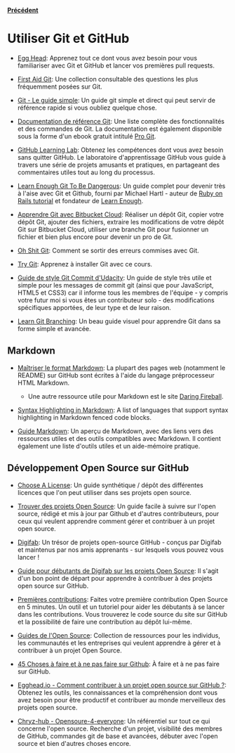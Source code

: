 [**Précédent**](/README.md/)

# Utiliser Git et GitHub

- [Egg Head](https://egghead.io/lessons/javascript-introduction-to-github): Apprenez tout ce dont vous avez besoin pour vous familiariser avec Git et GitHub et lancer vos premières pull requests.

- [First Aid Git](http://firstaidgit.io): Une collection consultable des questions les plus fréquemment posées sur Git.

- [Git - Le guide simple](https://rogerdudler.github.io/git-guide/): Un guide git simple et direct qui peut servir de référence rapide si vous oubliez quelque chose.

- [Documentation de référence Git](https://git-scm.com/docs): Une liste complète des fonctionnalités et des commandes de Git. La documentation est également disponible sous la forme d'un ebook gratuit intitulé [Pro Git](https://git-scm.com/book/fr/v2).

- [GitHub Learning Lab](https://lab.github.com/): Obtenez les compétences dont vous avez besoin sans quitter GitHub. Le laboratoire d'apprentissage GitHub vous guide à travers une série de projets amusants et pratiques, en partageant des commentaires utiles tout au long du processus.

- [Learn Enough Git To Be Dangerous](https://www.learnenough.com/git-tutorial): Un guide complet pour devenir très à l'aise avec Git et Github, fourni par Michael Hartl - auteur de [Ruby on Rails tutorial](https://www.railstutorial.org/) et fondateur de [Learn Enough](https://www.learnenough.com/story).

- [Apprendre Git avec Bitbucket Cloud](https://www.atlassian.com/git/tutorials/learn-git-with-bitbucket-cloud): Réaliser un dépôt Git, copier votre dépôt Git, ajouter des fichiers, extraire les modifications de votre dépôt Git sur Bitbucket Cloud, utiliser une branche Git pour fusionner un fichier et bien plus encore pour devenir un pro de Git.

- [Oh Shit Git](http://ohshitgit.com/): Comment se sortir des erreurs commises avec Git.

- [Try Git](https://try.github.io/): Apprenez à installer Git avec ce cours.

- [Guide de style Git Commit d'Udacity](https://udacity.github.io/git-styleguide/): Un guide de style très utile et simple pour les messages de commit git (ainsi que pour JavaScript, HTML5 et CSS3) car il informe tous les membres de l'équipe - y compris votre futur moi si vous êtes un contributeur solo - des modifications spécifiques apportées, de leur type et de leur raison.

- [Learn Git Branching](https://learngitbranching.js.org/): Un beau guide visuel pour apprendre Git dans sa forme simple et avancée.

## Markdown

- [Maîtriser le format Markdown](https://guides.github.com/features/mastering-markdown/): La plupart des pages web (notamment le README) sur GitHub sont écrites à l'aide du langage préprocesseur HTML Markdown.

  - Une autre ressource utile pour Markdown est le site [Daring Fireball](https://daringfireball.net/projects/markdown/syntax).

- [Syntax Highlighting in Markdown](https://support.codebasehq.com/articles/tips-tricks/syntax-highlighting-in-markdown): A list of languages that support syntax highlighting in Markdown fenced code blocks.

- [Guide Markdown](https://www.markdownguide.org/): Un aperçu de Markdown, avec des liens vers des ressources utiles et des outils compatibles avec Markdown. Il contient également une liste d'outils utiles et un aide-mémoire pratique.

## Développement Open Source sur GitHub

- [Choose A License](https://choosealicense.com/): Un guide synthétique / dépôt des différentes licences que l'on peut utiliser dans ses projets open source.

- [Trouver des projets Open Source](https://opensource.guide/how-to-contribute/#finding-a-project-to-contribute-to): Un guide facile à suivre sur l'open source, rédigé et mis à jour par Github et d'autres contributeurs, pour ceux qui veulent apprendre comment gérer et contribuer à un projet open source.

- [Digifab](https://github.com/digifab-dev): Un trésor de projets open-source GitHub - conçus par Digifab et maintenus par nos amis apprenants - sur lesquels vous pouvez vous lancer !

- [Guide pour débutants de Digifab sur les projets Open Source](https://github.com/digifab-dev/demarrer-avec-git): Il s'agit d'un bon point de départ pour apprendre à contribuer à des projets open source sur GitHub.

- [Premières contributions](https://firstcontributions.github.io/): Faites votre première contribution Open Source en 5 minutes. Un outil et un tutoriel pour aider les débutants à se lancer dans les contributions. Vous trouverez le code source du site sur GitHub et la possibilité de faire une contribution au dépôt lui-même.

- [Guides de l'Open Source](https://opensource.guide/): Collection de ressources pour les individus, les communautés et les entreprises qui veulent apprendre à gérer et à contribuer à un projet Open Source.

- [45 Choses à faire et à ne pas faire sur Github](https://hackernoon.com/45-github-issues-dos-and-donts-dfec9ab4b612): À faire et à ne pas faire sur GitHub.

- [Egghead.io - Comment contribuer à un projet open source sur GitHub ?](https://egghead.io/courses/how-to-contribute-to-an-open-source-project-on-github): Obtenez les outils, les connaissances et la compréhension dont vous avez besoin pour être productif et contribuer au monde merveilleux des projets open source.

- [Chryz-hub - Opensoure-4-everyone](https://github.com/chryz-hub/opensource-4-everyone): Un référentiel sur tout ce qui concerne l'open source. Recherche d'un projet, visibilité des membres de GitHub, commandes git de base et avancées, débuter avec l'open source et bien d'autres choses encore.
